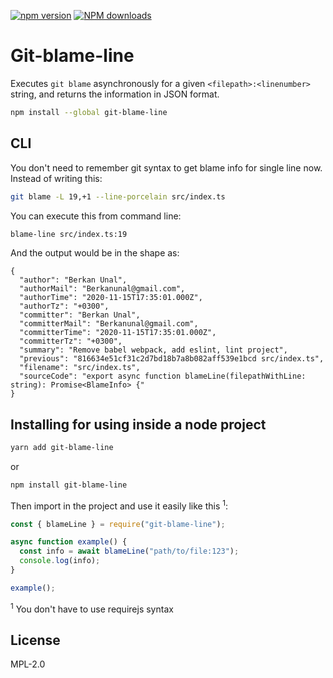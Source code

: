 [![npm version](https://img.shields.io/npm/v/git-blame-line?style=for-the-badge)](https://www.npmjs.com/package/git-blame-line) [![NPM downloads](https://img.shields.io/npm/dw/git-blame-line?style=for-the-badge)](https://www.npmjs.com/package/git-blame-line)

# Git-blame-line

Executes `git blame` asynchronously for a given `<filepath>:<linenumber>` string, and returns the information in JSON format.

```sh
npm install --global git-blame-line
```

## CLI

You don't need to remember git syntax to get blame info for single line now. Instead of writing this:

```sh
git blame -L 19,+1 --line-porcelain src/index.ts
```

You can execute this from command line:

```sh
blame-line src/index.ts:19
```

And the output would be in the shape as:
```
{
  "author": "Berkan Unal",
  "authorMail": "Berkanunal@gmail.com",
  "authorTime": "2020-11-15T17:35:01.000Z",
  "authorTz": "+0300",
  "committer": "Berkan Unal",
  "committerMail": "Berkanunal@gmail.com",
  "committerTime": "2020-11-15T17:35:01.000Z",
  "committerTz": "+0300",
  "summary": "Remove babel webpack, add eslint, lint project",
  "previous": "816634e51cf31c2d7bd18b7a8b082aff539e1bcd src/index.ts",
  "filename": "src/index.ts",
  "sourceCode": "export async function blameLine(filepathWithLine: string): Promise<BlameInfo> {"
}
```

## Installing for using inside a node project

```sh
yarn add git-blame-line
```
or 
```sh
npm install git-blame-line
```

Then import in the project and use it easily like this <sup>1</sup>:

```js
const { blameLine } = require("git-blame-line");

async function example() {
  const info = await blameLine("path/to/file:123");
  console.log(info);
}

example();
```

<sup>1</sup> You don't have to use requirejs syntax

## License

MPL-2.0